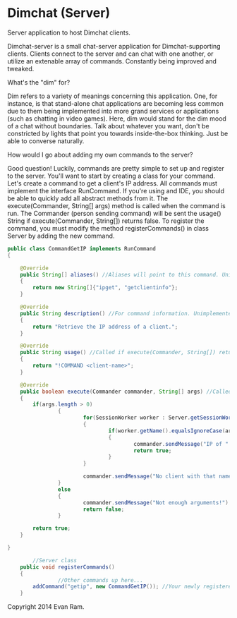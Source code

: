 Dimchat (Server)
==============

Server application to host Dimchat clients. 

Dimchat-server is a small chat-server application for Dimchat-supporting clients.
Clients connect to the server and can chat with one another, or utilize an extenable array of commands.
Constantly being improved and tweaked.

What's the "dim" for?

Dim refers to a variety of meanings concerning this application. One, for instance, is that stand-alone chat applications are becoming less common due to them being implemented into more grand services or applications (such as chatting in video games). Here, dim would stand for the dim mood of a chat without boundaries. Talk about whatever you want, don't be constricted by lights that point you towards inside-the-box thinking. Just be able to converse naturally.

How would I go about adding my own commands to the server?

Good question! Luckily, commands are pretty simple to set up and register to the server. You'll want to start by creating a class for your command. Let's create a command to get a client's IP address. All commands must implement the interface RunCommand. If you're using and IDE, you should be able to quickly add all abstract methods from it. The execute(Commander, String[] args) method is called when the command is run. The Commander (person sending command) will be sent the usage() String if execute(Commander, String[]) returns false. To register the command, you must modify the method registerCommands() in class Server by adding the new command.

```java
public class CommandGetIP implements RunCommand
{

	@Override
	public String[] aliases() //Aliases will point to this command. Unimplemented.
	{
		return new String[]{"ipget", "getclientinfo"};
	}

	@Override
	public String description() //For command information. Unimplemented.
	{
		return "Retrieve the IP address of a client.";
	}

	@Override
	public String usage() //Called if execute(Commander, String[]) returns false. Unimplemented.
	{
		return "!COMMAND <client-name>";
	}

	@Override
	public boolean execute(Commander commander, String[] args) //Called when command is run.
	{
		if(args.length > 0)
                {
                        for(SessionWorker worker : Server.getSessionWorkers())
                        {
                                if(worker.getName().equalsIgnoreCase(args[0])
                                {
                                        commander.sendMessage("IP of " + args[0] + " is: " + worker.getIp());
                                        return true;
                                }
                        }

                        commander.sendMessage("No client with that name is online.");
                }
                else
                {
                        commander.sendMessage("Not enough arguments!")
                        return false;
                }

		return true;
	}

}
```

```java
        //Server class
	public void registerCommands()
	{
                //Other commands up here...
		addCommand("getip", new CommandGetIP()); //Your newly registered command!
	}
```

Copyright 2014 Evan Ram.
